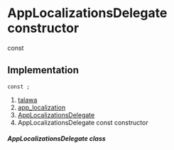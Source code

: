 
<div>

# AppLocalizationsDelegate constructor

</div>


const 



## Implementation

``` language-dart
const ;
```







1.  [talawa](../../index.md)
2.  [app_localization](../../utils_app_localization/)
3.  [AppLocalizationsDelegate](../../utils_app_localization/AppLocalizationsDelegate-class.md)
4.  AppLocalizationsDelegate const constructor

##### AppLocalizationsDelegate class







